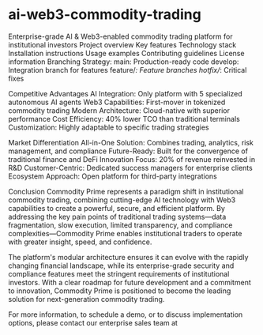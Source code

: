 # ai-web3-commodity-trading
Enterprise-grade AI &amp; Web3-enabled commodity trading platform for institutional investors
Project overview
Key features
Technology stack
Installation instructions
Usage examples
Contributing guidelines
License information
Branching Strategy:
main: Production-ready code
develop: Integration branch for features
feature/*: Feature branches
hotfix/*: Critical fixes

Competitive Advantages
AI Integration: Only platform with 5 specialized autonomous AI agents
Web3 Capabilities: First-mover in tokenized commodity trading
Modern Architecture: Cloud-native with superior performance
Cost Efficiency: 40% lower TCO than traditional terminals
Customization: Highly adaptable to specific trading strategies

Market Differentiation
All-in-One Solution: Combines trading, analytics, risk management, and compliance
Future-Ready: Built for the convergence of traditional finance and DeFi
Innovation Focus: 20% of revenue reinvested in R&D
Customer-Centric: Dedicated success managers for enterprise clients
Ecosystem Approach: Open platform for third-party integrations

Conclusion
Commodity Prime represents a paradigm shift in institutional commodity trading, combining cutting-edge AI technology with Web3 capabilities to create a powerful, secure, and efficient platform. By addressing the key pain points of traditional trading systems—data fragmentation, slow execution, limited transparency, and compliance complexities—Commodity Prime enables institutional traders to operate with greater insight, speed, and confidence.

The platform's modular architecture ensures it can evolve with the rapidly changing financial landscape, while its enterprise-grade security and compliance features meet the stringent requirements of institutional investors. With a clear roadmap for future development and a commitment to innovation, Commodity Prime is positioned to become the leading solution for next-generation commodity trading.

For more information, to schedule a demo, or to discuss implementation options, please contact our enterprise sales team at
